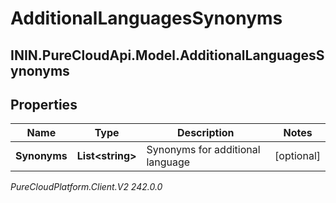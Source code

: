 # AdditionalLanguagesSynonyms

## ININ.PureCloudApi.Model.AdditionalLanguagesSynonyms

## Properties

|Name | Type | Description | Notes|
|------------ | ------------- | ------------- | -------------|
| **Synonyms** | **List&lt;string&gt;** | Synonyms for additional language | [optional] |



_PureCloudPlatform.Client.V2 242.0.0_
